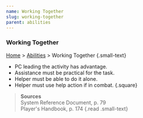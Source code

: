 ```yaml
---
name: Working Together
slug: working-together
parent: abilities
---
```

### Working Together
[Home](dm-operations-center) > [Abilities](abilities) > Working Together {.small-text}

- PC leading the activity has advantage.
- Assistance must be practical for the task.
- Helper must be able to do it alone.
- Helper must use help action if in combat.
{.square}

> **Sources** <br/>
> System Reference Document, p. 79<br/>
> Player's Handbook, p. 174
{.read .small-text}
